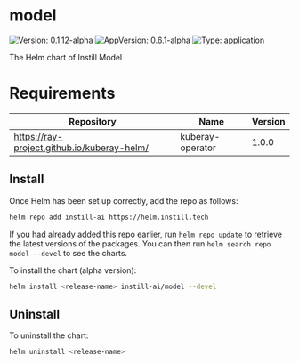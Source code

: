 # model

![Version: 0.1.12-alpha](https://img.shields.io/badge/Version-0.1.12--alpha-informational?style=flat-square) ![AppVersion: 0.6.1-alpha](https://img.shields.io/badge/AppVersion-0.6.1--alpha-informational?style=flat-square) ![Type: application](https://img.shields.io/badge/Type-application-informational?style=flat-square)

The Helm chart of Instill Model

# Requirements

| Repository | Name | Version |
|------------|------|---------|
| https://ray-project.github.io/kuberay-helm/ | kuberay-operator | 1.0.0 |

## Install

Once Helm has been set up correctly, add the repo as follows:

```bash
helm repo add instill-ai https://helm.instill.tech
```

If you had already added this repo earlier, run `helm repo update` to retrieve
the latest versions of the packages. You can then run `helm search repo model --devel` to see the charts.

To install the chart (alpha version):

```bash
helm install <release-name> instill-ai/model --devel
```

## Uninstall

To uninstall the chart:

```bash
helm uninstall <release-name>
```
